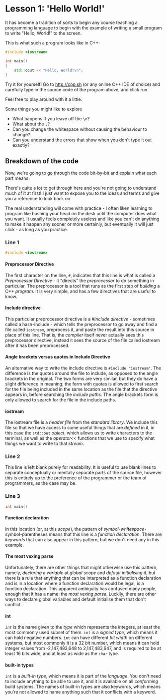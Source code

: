 # Lesson 1: 'Hello World!'

It has become a tradition of sorts to begin any course teaching a programming language to begin with the example of writing a small program to write "Hello, World!" to the screen.

This is what such a program looks like in C++:

```cpp
#include <iostream>

int main()
{
    std::cout << "Hello, World!\n";
}
```

Try it for yourself! Go to <http://cpp.sh> (or any online C++ IDE of choice) and carefully type in the source code of the program above, and click run.

Feel free to play around with it a little.

Some things you might like to explore

* What happens if you leave off the `\n`?
* What about the `;`?
* Can you change the whitespace without causing the behaviour to change?
* Can you understand the errors that show when you don't type it out exactly?

## Breakdown of the code

Now, we're going to go through the code bit-by-bit and explain what each part means.

There's quite a lot to get through here and you're not going to understand much of it at first! I just want to expose you to the ideas and terms and give you a reference to look back on. 

The real understanding will come with practice - I often liken learning to program like bashing your head on the desk until the computer does what you want. It usually feels completely useless and like you can't do anything to make it happen any sooner or more certainly, but eventually it will just click - as long as you practice.

### Line 1

```cpp
#include <iostream>
```

#### Preprocessor Directive

The first character on the line, `#`, indicates that this line is what is called a *Preprocessor Directive* - it "directs" the *preprocessor* to do something in particular. The preprocessor is a tool that runs as the first step of *building* a C++ *program*. It is very simple, and has a few directives that are useful to know.

#### Include directive

This particular preprocessor directive is a *#include directive* - sometimes called a hash-include - which tells the preprocessor to go away and find a file called `iostream`, preprocess it, and paste the result into this source in place of this line. That is, the *compiler* itself never actually sees this preprocessor directive, instead it sees the source of the file called iostream after it has been preprocessed.

#### Angle brackets versus quotes in Include Directive

An alternative way to write the include directive is `#include "iostream"`. The difference is the quotes around the file to include, as opposed to the angle brackets in the original. The two forms are very similar, but they do have a slight difference in meaning; the form with quotes is allowed to first search for the file being included in the same location as the file that the directive appears in, before searching the *include paths*. The angle brackets form is only allowed to search for the file in the include paths.

#### iostream

The iostream file is a *header file* from the *standard library*. We include this file so that we have access to some useful things that are *defined* in it, in this case the `std::out` *object*, which allows us to write characters to the terminal, as well as the *operator<<* functions that we use to specify what things we want to write to that *stream*.

### Line 2

This line is left blank purely for readability. It is useful to use blank lines to separate conceptually or mentally separate parts of the source file, however this is entirely up to the preference of the programmer or the team of programmers, as the case may be.

### Line 3

```cpp
int main()
```

#### Function declaration

In this location (or, at this *scope*), the pattern of *symbol*-*whitespace*-symbol-parentheses means that this line is a *function declaration*. There are *keywords* that can also appear in this pattern, but we don't need any in this example.

#### The most vexing parse

Unfortunately, there are other things that might otherwise use this pattern, namely, *declaring* a *variable* at *global scope* and *default initialising* it, but there is a rule that anything that can be interpreted as a function declaration and is in a location where a function declaration would be legal, is a function declaration. This apparent ambiguity has confused many people, enough that it has a name: the *most vexing parse*. Luckily, there are other ways to declare global variables and default initialise them that don't conflict.

#### int

*`int`* is the name given to the *type* which represents the integers, at least the most commonly used subset of them. `int` is a *signed type*, which means it can hold negative numbers. `int` can have different *bit width* on different systems, but most commonly it is a 32 *bit* number, which means it can hold integer values from -2,147,483,648 to 2,147,483,647, and is required to be at least 16 bits wide, and at least as wide as the `char` type.

#### built-in types

`int` is a *built-in type*, which means it is part of the *language*. You don't need to include anything to be able to use it, and it is available on all *conforming* build systems. The names of built-in types are also keywords, which means you're not allowed to name anything such that it conflicts with a keyword.